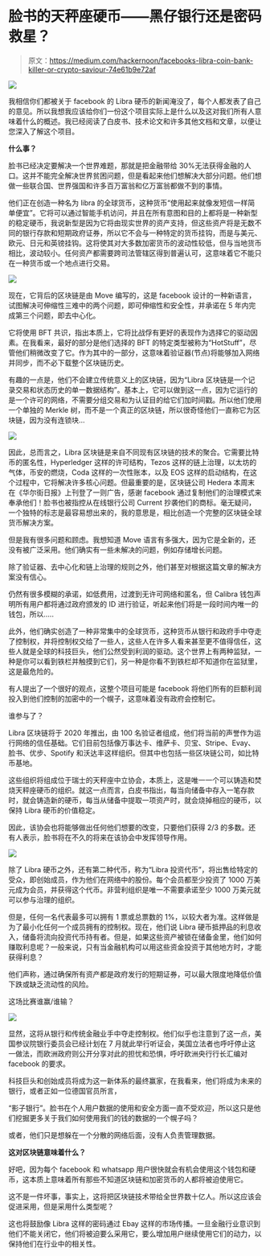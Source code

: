 # 脸书的天秤座硬币——黑仔银行还是密码救星？

> 原文：<https://medium.com/hackernoon/facebooks-libra-coin-bank-killer-or-crypto-saviour-74e61b9e72af>

![](img/73b86e22078b052d7ba9b2a00db3e055.png)

我相信你们都被关于 facebook 的 Libra 硬币的新闻淹没了，每个人都发表了自己的意见。所以我想我应该给你们一份这个项目实际上是什么以及这对我们所有人意味着什么的概述。我已经阅读了白皮书、技术论文和许多其他文档和文章，以便让您深入了解这个项目。

**什么事？**

脸书已经决定要解决一个世界难题，那就是把金融带给 30%无法获得金融的人口。这并不能完全解决世界贫困问题，但是看起来他们想解决大部分问题。他们想做一些联合国、世界强国和许多百万富翁和亿万富翁都做不到的事情。

他们正在创造一种名为 libra 的全球货币，这种货币“使用起来就像发短信一样简单便宜”。它将可以通过智能手机访问，并且在所有意图和目的上都将是一种新型的稳定硬币，我说新型是因为它将由现实世界的资产支持，但这些资产将是无数不同的银行存款和短期政府证券，所以它不会与一种特定的货币挂钩，而是与美元、欧元、日元和英镑挂钩。这将使其对大多数加密货币的波动性较低，但与当地货币相比，波动较小。任何资产都需要跨司法管辖区得到普遍认可，这意味着它不能只在一种货币或一个地点进行交易。

![](img/40709f0eabb691936116d7190d45d081.png)

现在，它背后的区块链是由 Move 编写的，这是 facebook 设计的一种新语言，试图解决可伸缩性三难中的两个问题，即可伸缩性和安全性，并承诺在 5 年内完成第三个问题，即去中心化。

它将使用 BFT 共识，指出本质上，它将比战俘有更好的表现作为选择它的驱动因素。在我看来，最好的部分是他们选择的 BFT 的特定类型被称为“HotStuff”，尽管他们稍微改变了它。作为其中的一部分，这意味着验证器(节点)将能够加入网络并同步，而不必下载整个区块链历史。

有趣的一点是，他们不会建立传统意义上的区块链，因为“Libra 区块链是一个记录交易和状态历史的单一数据结构”。基本上，它可以做到这一点，因为它运行的是一个许可的网络，不需要分组交易和为认证目的给它们加时间戳。所以他们使用一个单独的 Merkle 树，而不是一个真正的区块链，所以很奇怪他们一直称它为区块链，因为没有连锁块…

![](img/2677b9fea5784ec8c7c4de9eea1c80b6.png)

因此，总而言之，Libra 区块链是来自不同现有区块链的技术的聚合。它需要比特币的匿名性，Hyperledger 这样的许可结构，Tezos 这样的链上治理，以太坊的气体，币安的燃烧，Coda 这样的一次性账本，以及 EOS 这样的启动结构，在这个过程中，它将解决许多核心问题。但最重要的是，区块链公司 Hedera 本周末在《华尔街日报》上刊登了一则广告，感谢 facebook 通过复制他们的治理模式来奉承他们！脸书也被指控从在线银行公司 Current 抄袭他们的商标。毫无疑问，一个独特的标志是最容易想出来的，我的意思是，相比创造一个完整的区块链全球货币解决方案。

但是我有很多问题和顾虑。我想知道 Move 语言有多强大，因为它是全新的，还没有被广泛采用。他们确实有一些未解决的问题，例如存储增长问题。

除了验证器、去中心化和链上治理的规则之外，他们甚至对根据这篇文章的解决方案没有信心。

仍然有很多模糊的承诺，如低费用，过渡到无许可网络和匿名，但 Calibra 钱包声明所有用户都将通过政府颁发的 ID 进行验证，听起来他们将是一段时间内唯一的钱包，所以…..

此外，他们确实创造了一种非常集中的全球货币，这种货币从银行和政府手中夺走了控制权，并将控制权交给了一些人，这些人在许多人看来甚至更不值得信任，这些人就是全球的科技巨头，他们公然受到利润的驱动。这个世界上有两种监狱，一种是你可以看到铁栏并触摸到它们，另一种是你看不到铁栏却不知道你在监狱里，这是最危险的。

有人提出了一个很好的观点，这整个项目可能是 facebook 将他们所有的巨额利润投入到他们控制的加密中的一个幌子，这意味着没有政府会控制它。

谁参与了？

Libra 区块链将于 2020 年推出，由 100 名验证者组成，他们将当前的声誉作为运行网络的信任基础。它们目前包括像万事达卡、维萨卡、贝宝、Stripe、Evay、脸书、优步、Spotify 和沃达丰这样组织。但其中也包括一些区块链公司，如比特币基地。

这些组织将组成位于瑞士的天秤座中立协会，本质上，这是唯一一个可以铸造和焚烧天秤座硬币的组织。就这一点而言，白皮书指出，每当向储备中存入一笔存款时，就会铸造新的硬币，每当从储备中提取一项资产时，就会烧掉相应的硬币，以保持 Libra 硬币的价值稳定。

因此，该协会也将能够做出任何他们想要的改变，只要他们获得 2/3 的多数。还有人表示，脸书将在不久的将来在该协会中发挥领导作用。

![](img/da9baab23e2bfa2d884327ad7aa92bad.png)

除了 Libra 硬币之外，还有第二种代币，称为“Libra 投资代币”，将出售给特定的受众，即创始成员，作为他们在网络中的股份。每个会员都至少投资了 1000 万美元成为会员，并获得这个代币。非营利组织是唯一不需要承诺至少 1000 万美元就可以参与治理的组织。

但是，任何一名代表最多可以拥有 1 票或总票数的 1%，以较大者为准。这样做是为了最小化任何一个成员拥有的控制权。现在，他们说 Libra 硬币抵押品的利息收入，储备将流向投资代币持有者。但是，如果这些资产被锁在储备金里，他们如何赚取利息呢？一般来说，只有当金融机构可以用这些资金投资于其他地方时，才能获得利息？

他们声称，通过确保所有资产都是政府发行的短期证券，可以最大限度地降低价值下跌或缺乏流动性的风险。

这场比赛谁赢/谁输？

![](img/b80f05e8b735593fa8bc8d56dd4df540.png)

显然，这将从银行和传统金融业手中夺走控制权。他们似乎也注意到了这一点，美国参议院银行委员会已经计划在 7 月就此举行听证会，美国立法者也呼吁停止这一做法，而欧洲政府则公开分享对此的担忧和恐惧，呼吁欧洲央行行长汇编对 facebook 的要求。

科技巨头和创始成员将成为这一新体系的最终赢家，在我看来，他们将成为未来的银行，或者正如一位德国官员所言，

“影子银行”。脸书在个人用户数据的使用和安全方面一直不受欢迎，所以这只是他们挖掘更多关于我们如何使用我们的钱的数据的一个幌子吗？

或者，他们只是想躲在一个分散的网络后面，没有人负责管理数据。

**这对区块链意味着什么？**

好吧，因为每个 facebook 和 whatsapp 用户很快就会有机会使用这个钱包和硬币，这本质上意味着所有那些不知道区块链和加密货币的人都将被迫使用它。

这不是一件坏事，事实上，这将把区块链技术带给全世界数十亿人。所以这应该会促进采用，但是采用什么类型呢？

这也将鼓励像 Libra 这样的密码通过 Ebay 这样的市场传播。一旦金融行业意识到他们不能关闭它，他们将被迫要么采用它，要么增加用户继续使用它们的动力，以保持他们在行业中的相关性。